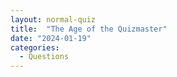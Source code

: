 ```yaml
---
layout: normal-quiz
title:  "The Age of the Quizmaster"
date: "2024-01-19"
categories:
  - Questions
---
```

